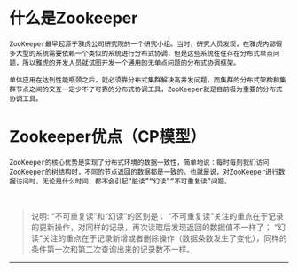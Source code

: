# 什么是Zookeeper

	ZooKeeper最早起源于雅虎公司研究院的一个研究小组。当时，研究人员发现，在雅虎内部很多大型的系统需要依赖一个类似的系统进行分布式协调，但是这些系统往往存在分布式单点问题，所以雅虎的开发人员就试图开发一个通用的无单点问题的分布式协调框架。
	
	单体应用在达到性能瓶颈之后，就必须靠分布式集群解决高并发问题，而集群的分布式架构和集群节点之间的交互一定少不了可靠的分布式协调工具，ZooKeeper就是目前极为重要的分布式协调工具。

# Zookeeper优点（CP模型）

	ZooKeeper的核心优势是实现了分布式环境的数据一致性，简单地说：每时每刻我们访问ZooKeeper的树结构时，不同的节点返回的数据都是一致的。也就是说，对ZooKeeper进行数据访问时，无论是什么时间，都不会引起“脏读”“幻读”“不可重复读”问题。


​	 
> 说明:
	        “不可重复读”和“幻读”的区别是：
	        “不可重复读”关注的重点在于记录的更新操作，对同样的记录，再次读取后发现返回的数据值不一样了；
	        “幻读”关注的重点在于记录新增或者删除操作（数据条数发生了变化），同样的条件第一次和第二次查询出来的记录数不一样。

---



[^ 1]:【本文来源】《Java高并发核心编程（卷1）：NIO、Netty、Redis、ZooKeeper》
